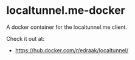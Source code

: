 # localtunnel.me-docker
A docker container for the localtunnel.me client.

Check it out at:

  - https://hub.docker.com/r/edraak/localtunnel/
